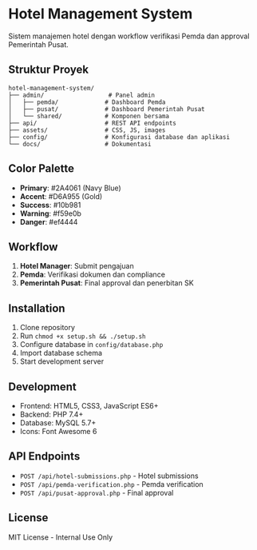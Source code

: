 # Hotel Management System

Sistem manajemen hotel dengan workflow verifikasi Pemda dan approval Pemerintah Pusat.

## Struktur Proyek

```
hotel-management-system/
├── admin/                  # Panel admin
│   ├── pemda/             # Dashboard Pemda
│   ├── pusat/             # Dashboard Pemerintah Pusat
│   └── shared/            # Komponen bersama
├── api/                   # REST API endpoints
├── assets/                # CSS, JS, images
├── config/                # Konfigurasi database dan aplikasi
└── docs/                  # Dokumentasi
```

## Color Palette

- **Primary**: #2A4061 (Navy Blue)
- **Accent**: #D6A955 (Gold)
- **Success**: #10b981
- **Warning**: #f59e0b
- **Danger**: #ef4444

## Workflow

1. **Hotel Manager**: Submit pengajuan
2. **Pemda**: Verifikasi dokumen dan compliance
3. **Pemerintah Pusat**: Final approval dan penerbitan SK

## Installation

1. Clone repository
2. Run `chmod +x setup.sh && ./setup.sh`
3. Configure database in `config/database.php`
4. Import database schema
5. Start development server

## Development

- Frontend: HTML5, CSS3, JavaScript ES6+
- Backend: PHP 7.4+
- Database: MySQL 5.7+
- Icons: Font Awesome 6

## API Endpoints

- `POST /api/hotel-submissions.php` - Hotel submissions
- `POST /api/pemda-verification.php` - Pemda verification
- `POST /api/pusat-approval.php` - Final approval

## License

MIT License - Internal Use Only
